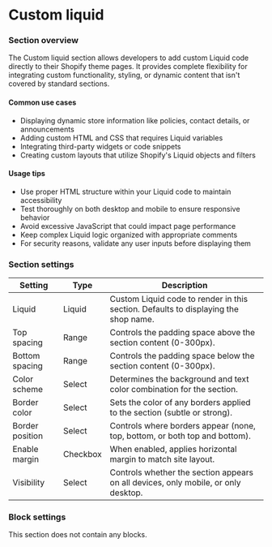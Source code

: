 # Custom liquid

### Section overview

The Custom liquid section allows developers to add custom Liquid code directly to their Shopify theme pages. It provides complete flexibility for integrating custom functionality, styling, or dynamic content that isn't covered by standard sections.

#### Common use cases

* Displaying dynamic store information like policies, contact details, or announcements
* Adding custom HTML and CSS that requires Liquid variables
* Integrating third-party widgets or code snippets
* Creating custom layouts that utilize Shopify's Liquid objects and filters

#### Usage tips

* Use proper HTML structure within your Liquid code to maintain accessibility
* Test thoroughly on both desktop and mobile to ensure responsive behavior
* Avoid excessive JavaScript that could impact page performance
* Keep complex Liquid logic organized with appropriate comments
* For security reasons, validate any user inputs before displaying them

### Section settings

| Setting         | Type     | Description                                                                         |
| --------------- | -------- | ----------------------------------------------------------------------------------- |
| Liquid          | Liquid   | Custom Liquid code to render in this section. Defaults to displaying the shop name. |
| Top spacing     | Range    | Controls the padding space above the section content (0-300px).                     |
| Bottom spacing  | Range    | Controls the padding space below the section content (0-300px).                     |
| Color scheme    | Select   | Determines the background and text color combination for the section.               |
| Border color    | Select   | Sets the color of any borders applied to the section (subtle or strong).            |
| Border position | Select   | Controls where borders appear (none, top, bottom, or both top and bottom).          |
| Enable margin   | Checkbox | When enabled, applies horizontal margin to match site layout.                       |
| Visibility      | Select   | Controls whether the section appears on all devices, only mobile, or only desktop.  |

### Block settings

This section does not contain any blocks.
